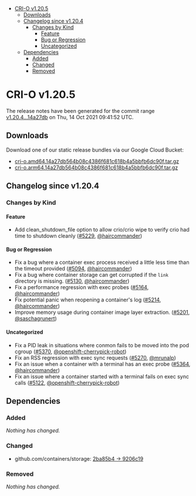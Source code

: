 - [CRI-O v1.20.5](#cri-o-v1205)
  - [Downloads](#downloads)
  - [Changelog since v1.20.4](#changelog-since-v1204)
    - [Changes by Kind](#changes-by-kind)
      - [Feature](#feature)
      - [Bug or Regression](#bug-or-regression)
      - [Uncategorized](#uncategorized)
  - [Dependencies](#dependencies)
    - [Added](#added)
    - [Changed](#changed)
    - [Removed](#removed)

# CRI-O v1.20.5

The release notes have been generated for the commit range
[v1.20.4...14a27db](https://github.com/cri-o/cri-o/compare/v1.20.4...14a27db564b08c4386f681c618b4a5bbfb6dc90f) on Thu, 14 Oct 2021 09:41:52 UTC.

## Downloads

Download one of our static release bundles via our Google Cloud Bucket:

- [cri-o.amd64.14a27db564b08c4386f681c618b4a5bbfb6dc90f.tar.gz](https://storage.googleapis.com/k8s-conform-cri-o/artifacts/cri-o.amd64.14a27db564b08c4386f681c618b4a5bbfb6dc90f.tar.gz)
- [cri-o.arm64.14a27db564b08c4386f681c618b4a5bbfb6dc90f.tar.gz](https://storage.googleapis.com/k8s-conform-cri-o/artifacts/cri-o.arm64.14a27db564b08c4386f681c618b4a5bbfb6dc90f.tar.gz)

## Changelog since v1.20.4

### Changes by Kind

#### Feature
 - Add clean_shutdown_file option to allow crio/crio wipe to verify crio had time to shutdown cleanly ([#5229](https://github.com/cri-o/cri-o/pull/5229), [@haircommander](https://github.com/haircommander))

#### Bug or Regression
 - Fix a bug where a container exec process received a little less time than the timeout provided ([#5094](https://github.com/cri-o/cri-o/pull/5094), [@haircommander](https://github.com/haircommander))
 - Fix a bug where container storage can get corrupted if the `link` directory is missing. ([#5130](https://github.com/cri-o/cri-o/pull/5130), [@haircommander](https://github.com/haircommander))
 - Fix a performance regression with exec probes ([#5164](https://github.com/cri-o/cri-o/pull/5164), [@haircommander](https://github.com/haircommander))
 - Fix potential panic when reopening a container's log ([#5214](https://github.com/cri-o/cri-o/pull/5214), [@haircommander](https://github.com/haircommander))
 - Improve memory usage during container image layer extraction. ([#5201](https://github.com/cri-o/cri-o/pull/5201), [@saschagrunert](https://github.com/saschagrunert))

#### Uncategorized
 - Fix a PID leak in situations where conmon fails to be moved into the pod cgroup ([#5370](https://github.com/cri-o/cri-o/pull/5370), [@openshift-cherrypick-robot](https://github.com/openshift-cherrypick-robot))
 - Fix an RSS regression with exec sync requests ([#5270](https://github.com/cri-o/cri-o/pull/5270), [@mrunalp](https://github.com/mrunalp))
 - Fix an issue when a container with a terminal has an exec probe ([#5364](https://github.com/cri-o/cri-o/pull/5364), [@haircommander](https://github.com/haircommander))
 - Fix an issue where a container started with a terminal fails on exec sync calls ([#5122](https://github.com/cri-o/cri-o/pull/5122), [@openshift-cherrypick-robot](https://github.com/openshift-cherrypick-robot))

## Dependencies

### Added
_Nothing has changed._

### Changed
- github.com/containers/storage: [2ba85b4 → 9206c19](https://github.com/containers/storage/compare/2ba85b4...9206c19)

### Removed
_Nothing has changed._
